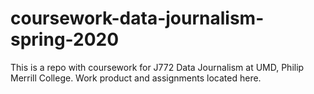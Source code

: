 # coursework-data-journalism-spring-2020
This is a repo with coursework for J772 Data Journalism at UMD, Philip Merrill College. 
Work product and assignments located here. 
